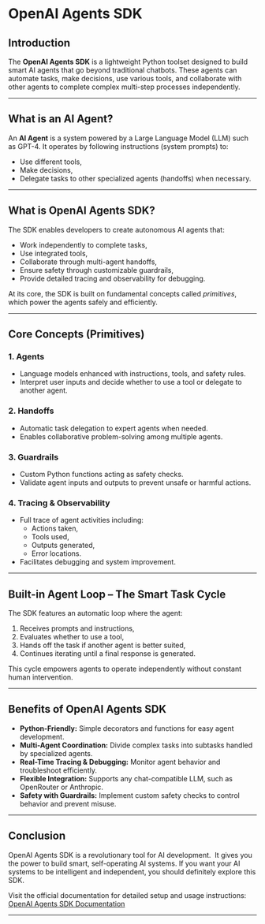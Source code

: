 # OpenAI Agents SDK

## Introduction
The **OpenAI Agents SDK** is a lightweight Python toolset designed to build smart AI agents that go beyond traditional chatbots. These agents can automate tasks, make decisions, use various tools, and collaborate with other agents to complete complex multi-step processes independently.

---

## What is an AI Agent?

An **AI Agent** is a system powered by a Large Language Model (LLM) such as GPT-4. It operates by following instructions (system prompts) to:

- Use different tools,
- Make decisions,
- Delegate tasks to other specialized agents (handoffs) when necessary.

---

## What is OpenAI Agents SDK?

The SDK enables developers to create autonomous AI agents that:

- Work independently to complete tasks,
- Use integrated tools,
- Collaborate through multi-agent handoffs,
- Ensure safety through customizable guardrails,
- Provide detailed tracing and observability for debugging.

At its core, the SDK is built on fundamental concepts called *primitives*, which power the agents safely and efficiently.

---

## Core Concepts (Primitives)

### 1. Agents
- Language models enhanced with instructions, tools, and safety rules.
- Interpret user inputs and decide whether to use a tool or delegate to another agent.

### 2. Handoffs
- Automatic task delegation to expert agents when needed.
- Enables collaborative problem-solving among multiple agents.

### 3. Guardrails
- Custom Python functions acting as safety checks.
- Validate agent inputs and outputs to prevent unsafe or harmful actions.

### 4. Tracing & Observability
- Full trace of agent activities including:
  - Actions taken,
  - Tools used,
  - Outputs generated,
  - Error locations.
- Facilitates debugging and system improvement.

---

## Built-in Agent Loop – The Smart Task Cycle

The SDK features an automatic loop where the agent:

1. Receives prompts and instructions,
2. Evaluates whether to use a tool,
3. Hands off the task if another agent is better suited,
4. Continues iterating until a final response is generated.

This cycle empowers agents to operate independently without constant human intervention.

---

## Benefits of OpenAI Agents SDK

- **Python-Friendly:** Simple decorators and functions for easy agent development.
- **Multi-Agent Coordination:** Divide complex tasks into subtasks handled by specialized agents.
- **Real-Time Tracing & Debugging:** Monitor agent behavior and troubleshoot efficiently.
- **Flexible Integration:** Supports any chat-compatible LLM, such as OpenRouter or Anthropic.
- **Safety with Guardrails:** Implement custom safety checks to control behavior and prevent misuse.

---

## Conclusion

OpenAI Agents SDK is a revolutionary tool for AI development.
 It gives you the power to build smart, self-operating AI systems.
If you want your AI systems to be intelligent and independent, you should definitely explore this SDK.

Visit the official documentation for detailed setup and usage instructions:  
[OpenAI Agents SDK Documentation](https://openai.github.io/openai-agents-python)

---